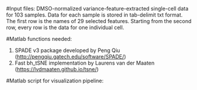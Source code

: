#Input files:
DMSO-normalized variance-feature-extracted single-cell data for 103 samples. Data for each sample is stored in tab-delimit txt format. The first row is the names of 29 selected features. Starting from the second row, every row is the data for one individual cell. 


#Matlab functions needed:
1. SPADE v3 package developed by Peng Qiu (http://pengqiu.gatech.edu/software/SPADE/) 
1. Fast bh_tSNE implementation by Laurens van der Maaten (https://lvdmaaten.github.io/tsne/)

#Matlab script for visualization pipeline:

